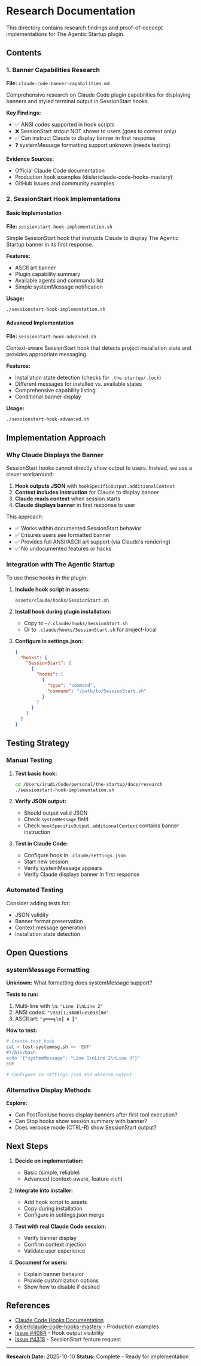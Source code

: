 # Research Documentation

This directory contains research findings and proof-of-concept implementations for The Agentic Startup plugin.

## Contents

### 1. Banner Capabilities Research
**File:** `claude-code-banner-capabilities.md`

Comprehensive research on Claude Code plugin capabilities for displaying banners and styled terminal output in SessionStart hooks.

**Key Findings:**
- ✅ ANSI codes supported in hook scripts
- ❌ SessionStart stdout NOT shown to users (goes to context only)
- ✅ Can instruct Claude to display banner in first response
- ❓ systemMessage formatting support unknown (needs testing)

**Evidence Sources:**
- Official Claude Code documentation
- Production hook examples (disler/claude-code-hooks-mastery)
- GitHub issues and community examples

### 2. SessionStart Hook Implementations

#### Basic Implementation
**File:** `sessionstart-hook-implementation.sh`

Simple SessionStart hook that instructs Claude to display The Agentic Startup banner in its first response.

**Features:**
- ASCII art banner
- Plugin capability summary
- Available agents and commands list
- Simple systemMessage notification

**Usage:**
```bash
./sessionstart-hook-implementation.sh
```

#### Advanced Implementation
**File:** `sessionstart-hook-advanced.sh`

Context-aware SessionStart hook that detects project installation state and provides appropriate messaging.

**Features:**
- Installation state detection (checks for `.the-startup/.lock`)
- Different messages for installed vs. available states
- Comprehensive capability listing
- Conditional banner display

**Usage:**
```bash
./sessionstart-hook-advanced.sh
```

## Implementation Approach

### Why Claude Displays the Banner

SessionStart hooks cannot directly show output to users. Instead, we use a clever workaround:

1. **Hook outputs JSON** with `hookSpecificOutput.additionalContext`
2. **Context includes instruction** for Claude to display banner
3. **Claude reads context** when session starts
4. **Claude displays banner** in first response to user

This approach:
- ✅ Works within documented SessionStart behavior
- ✅ Ensures users see formatted banner
- ✅ Provides full ANSI/ASCII art support (via Claude's rendering)
- ✅ No undocumented features or hacks

### Integration with The Agentic Startup

To use these hooks in the plugin:

1. **Include hook script in assets:**
   ```
   assets/claude/hooks/SessionStart.sh
   ```

2. **Install hook during plugin installation:**
   - Copy to `~/.claude/hooks/SessionStart.sh`
   - Or to `.claude/hooks/SessionStart.sh` for project-local

3. **Configure in settings.json:**
   ```json
   {
     "hooks": {
       "SessionStart": [
         {
           "hooks": [
             {
               "type": "command",
               "command": "/path/to/SessionStart.sh"
             }
           ]
         }
       ]
     }
   }
   ```

## Testing Strategy

### Manual Testing

1. **Test basic hook:**
   ```bash
   cd /Users/irudi/Code/personal/the-startup/docs/research
   ./sessionstart-hook-implementation.sh
   ```

2. **Verify JSON output:**
   - Should output valid JSON
   - Check `systemMessage` field
   - Check `hookSpecificOutput.additionalContext` contains banner instruction

3. **Test in Claude Code:**
   - Configure hook in `.claude/settings.json`
   - Start new session
   - Verify systemMessage appears
   - Verify Claude displays banner in first response

### Automated Testing

Consider adding tests for:
- JSON validity
- Banner format preservation
- Context message generation
- Installation state detection

## Open Questions

### systemMessage Formatting

**Unknown:** What formatting does systemMessage support?

**Tests to run:**
1. Multi-line with `\n`: `"Line 1\nLine 2"`
2. ANSI codes: `"\033[1;34mBlue\033[0m"`
3. ASCII art: `"╔═══╗\n║ A ║"`

**How to test:**
```bash
# Create test hook
cat > test-systemmsg.sh << 'EOF'
#!/bin/bash
echo '{"systemMessage": "Line 1\nLine 2\nLine 3"}'
EOF

# Configure in settings.json and observe output
```

### Alternative Display Methods

**Explore:**
- Can PostToolUse hooks display banners after first tool execution?
- Can Stop hooks show session summary with banner?
- Does verbose mode (CTRL-R) show SessionStart output?

## Next Steps

1. **Decide on implementation:**
   - Basic (simple, reliable)
   - Advanced (context-aware, feature-rich)

2. **Integrate into installer:**
   - Add hook script to assets
   - Copy during installation
   - Configure in settings.json merge

3. **Test with real Claude Code session:**
   - Verify banner display
   - Confirm context injection
   - Validate user experience

4. **Document for users:**
   - Explain banner behavior
   - Provide customization options
   - Show how to disable if desired

## References

- [Claude Code Hooks Documentation](https://docs.claude.com/en/docs/claude-code/hooks)
- [disler/claude-code-hooks-mastery](https://github.com/disler/claude-code-hooks-mastery) - Production examples
- [Issue #4084](https://github.com/anthropics/claude-code/issues/4084) - Hook output visibility
- [Issue #4318](https://github.com/anthropics/claude-code/issues/4318) - SessionStart feature request

---

**Research Date:** 2025-10-10
**Status:** Complete - Ready for implementation
